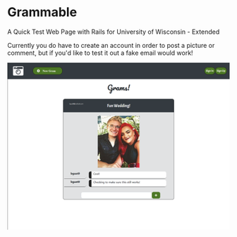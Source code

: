 # Grammable

A Quick Test Web Page with Rails for University of Wisconsin - Extended

Currently you do have to create an account in order to post a picture or comment, but if you'd like to test it out a fake email would work!

![Alt text](/screenshots/main.png?raw=true)
